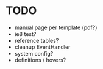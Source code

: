 TODO
=======

* manual page per template (pdf?)
* ie8 test?
* reference tables?
* cleanup EventHandler
* system config?
* definitions / hovers?